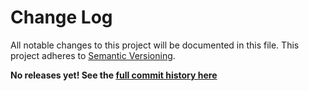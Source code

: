 # Change Log

All notable changes to this project will be documented in this file.
This project adheres to [Semantic Versioning](http://semver.org/).

**No releases yet! See the [full commit history here][1]**

[1]: https://github.com/pointybeard/orchestra/commits/master

